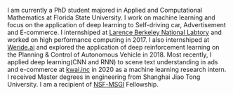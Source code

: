 I am currently a PhD student majored in Applied and Computational Mathematics at Florida State University. I work on machine learning and focus on the application of deep learning to Self-driving car, Advertisement and E-commerce. I internshiped at [Larence Berkeley National Labtory](https://www.lbl.gov/) and worked on high performance computing in 2017. I also internshiped at [Weride.ai](https://www.weride.ai/) and explored the application of deep reinforcement learning on the Planning & Control of Autonomous Vehicle in 2018. Most recently, I applied deep learning(CNN and RNN) to scene text understanding in ads and e-commerce at [kwai.inc](http://www.kwai.com/) in 2020 as a machine learning research intern. I received Master degrees in engineering from Shanghai Jiao Tong University. I am a recipient of [NSF-MSGI](https://orise.orau.gov/nsf-msgi/) Fellowship.
